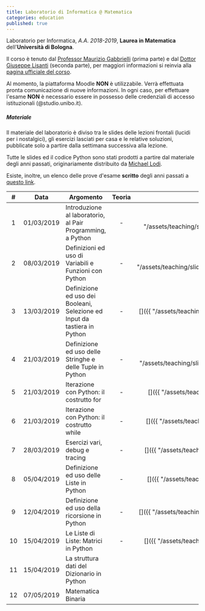 ```yaml
---
title: Laboratorio di Informatica @ Matematica
categories: education
published: true
---
```


Laboratorio per Informatica, _A.A. 2018-2019_, **Laurea in Matematica**
dell'**Università di Bologna**.

Il corso è tenuto dal [Professor Maurizio
Gabbrielli](http://cs.unibo.it/~gabbri) (prima parte) e dal [Dottor Giuseppe
Lisanti](https://www.unibo.it/sitoweb/giuseppe.lisanti) (seconda parte), per
maggiori informazioni si reinvia alla [pagina ufficiale del
corso](https://www.unibo.it/it/didattica/insegnamenti/insegnamento/2018/323868).

<!-- ##### Form di registrazione al corso

A questa pagina potete accedere alla piattaforma di e-learning creata per il corso:
[Moodle](https://moodle.dm.unibo.it) [<https://moodle.dm.unibo.it>].
Su questa piattaform web:
1. viene gestita la distribuzione degli esercizi;
2. si svolge l'esame di laboratorio.

Per poter accedere non bastano le credenziali di ateneo, ma è necessario creare
un utente apposito. -->

<div class="alert alert-danger" role="alert">
  Al momento, la piattaforma Moodle <strong>NON</strong> è utilizzabile.
  Verrà effettuata pronta comunicazione di nuove informazioni.
  In ogni caso, per effettuare l'esame <strong>NON</strong> è necessario essere
  in possesso delle credenziali di accesso istituzionali (@studio.unibo.it).
</div>

##### Materiale

Il materiale del laboratorio è diviso tra le slides delle lezioni frontali
(lucidi per i nostalgici), gli esercizi lasciati per casa e le relative
soluzioni, pubblicate solo a partire dalla settimana successiva alla lezione.

Tutte le slides ed il codice Python sono stati prodotti a partire dal materiale
degli anni passati, originariamente distribuito da [Michael
Lodi](https://www.unibo.it/sitoweb/michael.lodi/).

Esiste, inoltre, un elenco delle prove d'esame **scritto** degli anni passati a
[questo link](http://www.cs.unibo.it/~martini/MATH/esami/).

|  #  |    Data    | Argomento                                                                 |                                                      Teoria                                                       |                                                    Lab                                                     |                                                      Esercizi                                                      |                                                Soluzioni                                                 |
| :-: | :--------: | ------------------------------------------------------------------------- | :---------------------------------------------------------------------------------------------------------------: | :--------------------------------------------------------------------------------------------------------: | :----------------------------------------------------------------------------------------------------------------: | :------------------------------------------------------------------------------------------------------: |
|  1  | 01/03/2019 | Introduzione al laboratorio, al Pair Programming, a Python                |                                                         -                                                         |   [<i class="fas fa-file-pdf" title="PDF"></i>]({{ "/assets/teaching/slides/python/001_Introduzioni.pdf"   |                                             prepend: site.baseurl }})                                              | [<i class="fas fa-file-archive" title="ZIP"></i>]({{ "/assets/teaching/esercizi/python/001_Esercizi.zip" | prepend: site.baseurl }}) | - |
|  2  | 08/03/2019 | Definizioni ed uso di Variabili e Funzioni con Python                     |                                                         -                                                         | [<i class="fas fa-file-pdf" title="PDF"></i>]({{ "/assets/teaching/slides/python/002_Definizioni_Base.pdf" |                                             prepend: site.baseurl }})                                              | [<i class="fas fa-file-archive" title="ZIP"></i>]({{ "/assets/teaching/esercizi/python/002_Esercizi.zip" | prepend: site.baseurl }}) | [<i class="fas fa-file-archive" title="ZIP"></i>]({{ "/assets/teaching/esercizi/python/soluzioni/002_Soluzioni.zip" | prepend: site.baseurl }}) |
|  3  | 13/03/2019 | Definizione ed uso dei Booleani, Selezione ed Input da tastiera in Python |                                                         -                                                         |    [<i class="fas fa-file-pdf" title="PDF"></i>]({{ "/assets/teaching/slides/python/003_Condizioni.pdf"    |                                             prepend: site.baseurl }})                                              | [<i class="fas fa-file-archive" title="ZIP"></i>]({{ "/assets/teaching/esercizi/python/003_Esercizi.zip" | prepend: site.baseurl }}) | [<i class="fas fa-file-archive" title="ZIP"></i>]({{ "/assets/teaching/esercizi/python/soluzioni/003_Soluzioni.zip" | prepend: site.baseurl }}) |
|  4  | 21/03/2019 | Definizione ed uso delle Stringhe e delle Tuple in Python                 |                                                         -                                                         |  [<i class="fas fa-file-pdf" title="PDF"></i>]({{ "/assets/teaching/slides/python/004_Stringhe_Tuple.pdf"  |                                             prepend: site.baseurl }})                                              | [<i class="fas fa-file-archive" title="ZIP"></i>]({{ "/assets/teaching/esercizi/python/004_Esercizi.zip" | prepend: site.baseurl }}) | [<i class="fas fa-file-archive" title="ZIP"></i>]({{ "/assets/teaching/esercizi/python/soluzioni/004_Soluzioni.zip" | prepend: site.baseurl }}) |
|  5  | 21/03/2019 | Iterazione con Python: il costrutto for                                   |                                                         -                                                         |      [<i class="fas fa-file-pdf" title="PDF"></i>]({{ "/assets/teaching/slides/python/005_Cicli.pdf"       |                                             prepend: site.baseurl }})                                              | [<i class="fas fa-file-archive" title="ZIP"></i>]({{ "/assets/teaching/esercizi/python/005_Esercizi.zip" | prepend: site.baseurl }}) | [<i class="fas fa-file-archive" title="ZIP"></i>]({{ "/assets/teaching/esercizi/python/soluzioni/005_Soluzioni.zip" | prepend: site.baseurl }}) |
|  6  | 21/03/2019 | Iterazione con Python: il costrutto while                                 |                                                         -                                                         |      [<i class="fas fa-file-pdf" title="PDF"></i>]({{ "/assets/teaching/slides/python/006_While.pdf"       |                                             prepend: site.baseurl }})                                              | [<i class="fas fa-file-archive" title="ZIP"></i>]({{ "/assets/teaching/esercizi/python/006_Esercizi.zip" | prepend: site.baseurl }}) | [<i class="fas fa-file-archive" title="ZIP"></i>]({{ "/assets/teaching/esercizi/python/soluzioni/006_Soluzioni.zip" | prepend: site.baseurl }}) |
|  7  | 28/03/2019 | Esercizi vari, debug e tracing                                            |                                                         -                                                         |      [<i class="fas fa-file-pdf" title="PDF"></i>]({{ "/assets/teaching/slides/python/007_Debug.pdf"       |                                             prepend: site.baseurl }})                                              | [<i class="fas fa-file-archive" title="ZIP"></i>]({{ "/assets/teaching/esercizi/python/007_Esercizi.zip" | prepend: site.baseurl }}) | [<i class="fas fa-file-archive" title="ZIP"></i>]({{ "/assets/teaching/esercizi/python/soluzioni/007_Soluzioni.zip" | prepend: site.baseurl }}) |
|  8  | 05/04/2019 | Definizione ed uso delle Liste in Python                                  |                                                         -                                                         |      [<i class="fas fa-file-pdf" title="PDF"></i>]({{ "/assets/teaching/slides/python/008_Liste.pdf"       |                                             prepend: site.baseurl }})                                              | [<i class="fas fa-file-archive" title="ZIP"></i>]({{ "/assets/teaching/esercizi/python/008_Esercizi.zip" | prepend: site.baseurl }}) | [<i class="fas fa-file-archive" title="ZIP"></i>]({{ "/assets/teaching/esercizi/python/soluzioni/008_Soluzioni.zip" | prepend: site.baseurl }}) |
|  9  | 12/04/2019 | Definizione ed uso della ricorsione in Python                             |                                                         -                                                         |    [<i class="fas fa-file-pdf" title="PDF"></i>]({{ "/assets/teaching/slides/python/009_Ricorsione.pdf"    |                                             prepend: site.baseurl }})                                              | [<i class="fas fa-file-archive" title="ZIP"></i>]({{ "/assets/teaching/esercizi/python/009_Esercizi.zip" | prepend: site.baseurl }}) | [<i class="fas fa-file-archive" title="ZIP"></i>]({{ "/assets/teaching/esercizi/python/soluzioni/009_Soluzioni.zip" | prepend: site.baseurl }}) |
| 10  | 15/04/2019 | Le Liste di Liste: Matrici in Python                                      |                                                         -                                                         |     [<i class="fas fa-file-pdf" title="PDF"></i>]({{ "/assets/teaching/slides/python/010_Matrici.pdf"      |                                             prepend: site.baseurl }})                                              | [<i class="fas fa-file-archive" title="ZIP"></i>]({{ "/assets/teaching/esercizi/python/010_Esercizi.zip" | prepend: site.baseurl }}) | [<i class="fas fa-file-archive" title="ZIP"></i>]({{ "/assets/teaching/esercizi/python/soluzioni/010_Soluzioni.zip" | prepend: site.baseurl }}) |
| 11  | 15/04/2019 | La struttura dati del Dizionario in Python                                | [<i class="fas fa-file-pdf" title="PDF"></i>](https://drive.google.com/open?id=1lt2F0-ztMxLPxUiZcqdcZ6KKIQtdue9y) |  [<i class="fas fa-file-pdf" title="PDF"></i>](https://www.dropbox.com/s/l9euij57ka25rfj/Lab11.pdf?dl=0)   | [<i class="fas fa-file-archive" title="ZIP"></i>](https://www.dropbox.com/s/7iu73yuqg16e44f/011_Esercizi.zip?dl=0) |                                                    -                                                     |
| 12  | 07/05/2019 | Matematica Binaria                                                        | [<i class="fas fa-file-pdf" title="PDF"></i>](https://drive.google.com/open?id=1k_LwffjQ-rjGsJg54o58GeTnjWfWIWQ0) |                                                     -                                                      |                                                         -                                                          |                                                    -                                                     |

